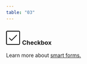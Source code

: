 ```yaml
---
table: "03"
---
```

### ![checkbox](/assets/images/checkbox.svg) Checkbox

Learn more about [smart forms.](#)